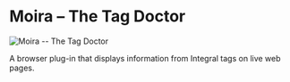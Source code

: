 Moira – The Tag Doctor
==============

![](https://i.imgur.com/YAJ6MQ5.png "Moira -- The Tag Doctor")

A browser plug-in that displays information from Integral tags on live web pages.
